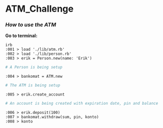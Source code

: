# ATM_Challenge

### *How to use the ATM*

**Go to terminal:**

```terminal
irb
:001 > load './lib/atm.rb'
:002 > load './lib/person.rb'
:003 > erik = Person.new(name: 'Erik')
```
```ruby
# A Person is being setup
```
```terminal
:004 > bankomat = ATM.new
```
```ruby
# The ATM is being setup
```
```terminal
:005 > erik.create_account
```
```ruby
# An account is being created with expiration date, pin and balance
```
```terminal
:006 > erik.deposit(100)
:007 > bankomat.withdraw(sum, pin, konto)
:008 > konto
```